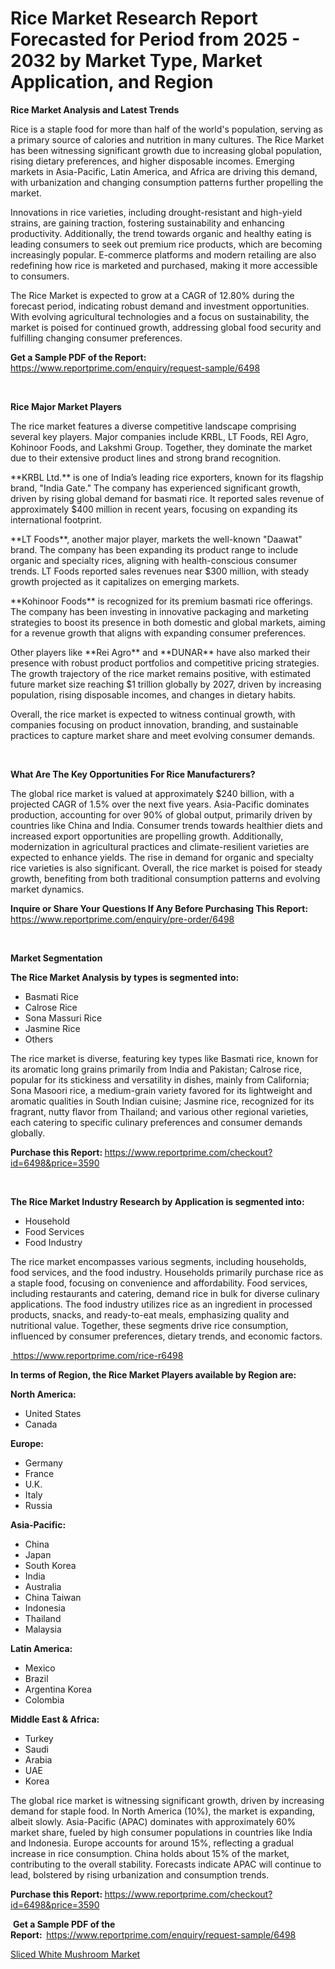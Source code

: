 <p><h1>Rice Market Research Report Forecasted for Period from 2025 -  2032 by Market Type, Market Application, and Region</h1></p><p><strong>Rice Market Analysis and Latest Trends</strong></p>
<p><p>Rice is a staple food for more than half of the world's population, serving as a primary source of calories and nutrition in many cultures. The Rice Market has been witnessing significant growth due to increasing global population, rising dietary preferences, and higher disposable incomes. Emerging markets in Asia-Pacific, Latin America, and Africa are driving this demand, with urbanization and changing consumption patterns further propelling the market.</p><p>Innovations in rice varieties, including drought-resistant and high-yield strains, are gaining traction, fostering sustainability and enhancing productivity. Additionally, the trend towards organic and healthy eating is leading consumers to seek out premium rice products, which are becoming increasingly popular. E-commerce platforms and modern retailing are also redefining how rice is marketed and purchased, making it more accessible to consumers.</p><p>The Rice Market is expected to grow at a CAGR of 12.80% during the forecast period, indicating robust demand and investment opportunities. With evolving agricultural technologies and a focus on sustainability, the market is poised for continued growth, addressing global food security and fulfilling changing consumer preferences.</p></p>
<p><strong>Get a Sample PDF of the Report:&nbsp;</strong> <a href="https://www.reportprime.com/enquiry/request-sample/6498?utm_campaign=3207&utm_medium=2&utm_source=Github&utm_content=ia&utm_term=19032025&utm_id=rice">https://www.reportprime.com/enquiry/request-sample/6498</a></p>
<p>&nbsp;</p>
<p><strong>Rice Major Market Players</strong></p>
<p><p>The rice market features a diverse competitive landscape comprising several key players. Major companies include KRBL, LT Foods, REI Agro, Kohinoor Foods, and Lakshmi Group. Together, they dominate the market due to their extensive product lines and strong brand recognition.</p><p>**KRBL Ltd.** is one of India’s leading rice exporters, known for its flagship brand, "India Gate." The company has experienced significant growth, driven by rising global demand for basmati rice. It reported sales revenue of approximately $400 million in recent years, focusing on expanding its international footprint.</p><p>**LT Foods**, another major player, markets the well-known "Daawat" brand. The company has been expanding its product range to include organic and specialty rices, aligning with health-conscious consumer trends. LT Foods reported sales revenues near $300 million, with steady growth projected as it capitalizes on emerging markets.</p><p>**Kohinoor Foods** is recognized for its premium basmati rice offerings. The company has been investing in innovative packaging and marketing strategies to boost its presence in both domestic and global markets, aiming for a revenue growth that aligns with expanding consumer preferences.</p><p>Other players like **Rei Agro** and **DUNAR** have also marked their presence with robust product portfolios and competitive pricing strategies. The growth trajectory of the rice market remains positive, with estimated future market size reaching $1 trillion globally by 2027, driven by increasing population, rising disposable incomes, and changes in dietary habits.</p><p>Overall, the rice market is expected to witness continual growth, with companies focusing on product innovation, branding, and sustainable practices to capture market share and meet evolving consumer demands.</p></p>
<p>&nbsp;</p>
<p><strong>What Are The Key Opportunities For Rice Manufacturers?</strong></p>
<p><p>The global rice market is valued at approximately $240 billion, with a projected CAGR of 1.5% over the next five years. Asia-Pacific dominates production, accounting for over 90% of global output, primarily driven by countries like China and India. Consumer trends towards healthier diets and increased export opportunities are propelling growth. Additionally, modernization in agricultural practices and climate-resilient varieties are expected to enhance yields. The rise in demand for organic and specialty rice varieties is also significant. Overall, the rice market is poised for steady growth, benefiting from both traditional consumption patterns and evolving market dynamics.</p></p>
<p><strong>Inquire or Share Your Questions If Any Before Purchasing This Report:</strong> <a href="https://www.reportprime.com/enquiry/pre-order/6498?utm_campaign=3207&utm_medium=2&utm_source=Github&utm_content=ia&utm_term=19032025&utm_id=rice">https://www.reportprime.com/enquiry/pre-order/6498</a></p>
<p>&nbsp;</p>
<p><strong>Market Segmentation</strong></p>
<p><strong>The Rice Market Analysis by types is segmented into:</strong></p>
<p><ul><li>Basmati Rice</li><li>Calrose Rice</li><li>Sona Massuri Rice</li><li>Jasmine Rice</li><li>Others</li></ul></p>
<p><p>The rice market is diverse, featuring key types like Basmati rice, known for its aromatic long grains primarily from India and Pakistan; Calrose rice, popular for its stickiness and versatility in dishes, mainly from California; Sona Masoori rice, a medium-grain variety favored for its lightweight and aromatic qualities in South Indian cuisine; Jasmine rice, recognized for its fragrant, nutty flavor from Thailand; and various other regional varieties, each catering to specific culinary preferences and consumer demands globally.</p></p>
<p><strong>Purchase this Report:&nbsp;</strong><a href="https://www.reportprime.com/checkout?id=6498&price=3590&utm_campaign=3207&utm_medium=2&utm_source=Github&utm_content=ia&utm_term=19032025&utm_id=rice">https://www.reportprime.com/checkout?id=6498&price=3590</a></p>
<p>&nbsp;</p>
<p><strong>The Rice Market Industry Research by Application is segmented into:</strong></p>
<p><ul><li>Household</li><li>Food Services</li><li>Food Industry</li></ul></p>
<p><p>The rice market encompasses various segments, including households, food services, and the food industry. Households primarily purchase rice as a staple food, focusing on convenience and affordability. Food services, including restaurants and catering, demand rice in bulk for diverse culinary applications. The food industry utilizes rice as an ingredient in processed products, snacks, and ready-to-eat meals, emphasizing quality and nutritional value. Together, these segments drive rice consumption, influenced by consumer preferences, dietary trends, and economic factors.</p></p>
<p><a href="https://www.reportprime.com/rice-r6498?utm_campaign=3207&utm_medium=2&utm_source=Github&utm_content=ia&utm_term=19032025&utm_id=rice">&nbsp;https://www.reportprime.com/rice-r6498</a></p>
<p><strong>In terms of Region, the Rice Market Players available by Region are:</strong></p>
<p>
    <p> <strong> North America: </strong>
        <ul>
            <li>United States</li>
            <li>Canada</li>
        </ul>
        </p> 
    <p> <strong> Europe: </strong>
        <ul>
            <li>Germany</li>
            <li>France</li>
            <li>U.K.</li>
            <li>Italy</li>
            <li>Russia</li>
        </ul>
        </p> 
    <p> <strong> Asia-Pacific: </strong>
        <ul>
            <li>China</li>
            <li>Japan</li>
            <li>South Korea</li>
            <li>India</li>
            <li>Australia</li>
            <li>China Taiwan</li>
            <li>Indonesia</li>
            <li>Thailand</li>
            <li>Malaysia</li>
        </ul>
        </p> 
    <p> <strong> Latin America: </strong>
        <ul>
            <li>Mexico</li>
            <li>Brazil</li>
            <li>Argentina Korea</li>
            <li>Colombia</li>
        </ul>
        </p> 
    <p> <strong> Middle East & Africa: </strong>
        <ul>
            <li>Turkey</li>
            <li>Saudi</li>
            <li>Arabia</li>
            <li>UAE</li>
            <li>Korea</li>
        </ul>
    </p>
    </p>
<p><p>The global rice market is witnessing significant growth, driven by increasing demand for staple food. In North America (10%), the market is expanding, albeit slowly. Asia-Pacific (APAC) dominates with approximately 60% market share, fueled by high consumer populations in countries like India and Indonesia. Europe accounts for around 15%, reflecting a gradual increase in rice consumption. China holds about 15% of the market, contributing to the overall stability. Forecasts indicate APAC will continue to lead, bolstered by rising urbanization and consumption trends.</p></p>
<p><strong>Purchase this Report: </strong><a href="https://www.reportprime.com/checkout?id=6498&price=3590&utm_campaign=3207&utm_medium=2&utm_source=Github&utm_content=ia&utm_term=19032025&utm_id=rice">https://www.reportprime.com/checkout?id=6498&price=3590</a></p>
<p>&nbsp;<strong>Get a Sample PDF of the Report:&nbsp;&nbsp;</strong><a href="https://www.reportprime.com/enquiry/request-sample/6498?utm_campaign=3207&utm_medium=2&utm_source=Github&utm_content=ia&utm_term=19032025&utm_id=rice">https://www.reportprime.com/enquiry/request-sample/6498</a></p>
<p><strong></strong></p>
<p><p><a href="https://github.com/oatisorenscl/Market-Research-Report-List-1/blob/main/sliced-white-mushroom-market.md?utm_campaign=3207&utm_medium=2&utm_source=Github&utm_content=ia&utm_term=19032025&utm_id=rice">Sliced White Mushroom Market</a></p></p>